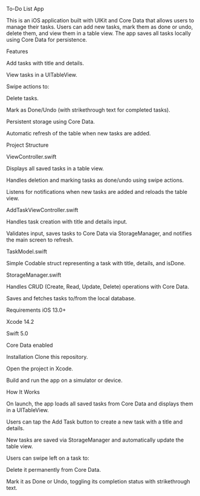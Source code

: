 To-Do List App

This is an iOS application built with UIKit and Core Data that allows users to manage their tasks. Users can add new tasks, mark them as done or undo, delete them, and view them in a table view. The app saves all tasks locally using Core Data for persistence.

Features

Add tasks with title and details.

View tasks in a UITableView.

Swipe actions to:

Delete tasks.

Mark as Done/Undo (with strikethrough text for completed tasks).


Persistent storage using Core Data.

Automatic refresh of the table when new tasks are added.

Project Structure

ViewController.swift

Displays all saved tasks in a table view.

Handles deletion and marking tasks as done/undo using swipe actions.

Listens for notifications when new tasks are added and reloads the table view.

AddTaskViewController.swift

Handles task creation with title and details input.

Validates input, saves tasks to Core Data via StorageManager, and notifies the main screen to refresh.

TaskModel.swift

Simple Codable struct representing a task with title, details, and isDone.

StorageManager.swift

Handles CRUD (Create, Read, Update, Delete) operations with Core Data.

Saves and fetches tasks to/from the local database.

Requirements
iOS 13.0+

Xcode 14.2

Swift 5.0

Core Data enabled

Installation
Clone this repository.

Open the project in Xcode.

Build and run the app on a simulator or device.

How It Works

On launch, the app loads all saved tasks from Core Data and displays them in a UITableView.

Users can tap the Add Task button to create a new task with a title and details.

New tasks are saved via StorageManager and automatically update the table view.

Users can swipe left on a task to:

Delete it permanently from Core Data.

Mark it as Done or Undo, toggling its completion status with strikethrough text.

